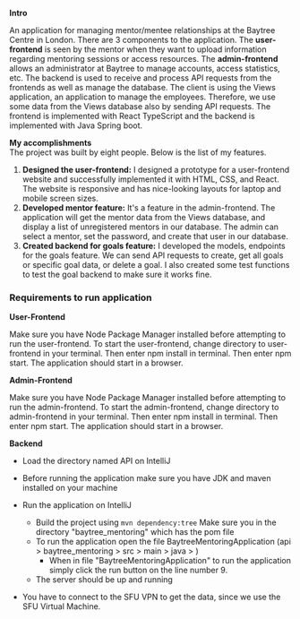 **Intro**
<p>
An application for managing mentor/mentee relationships at the Baytree
Centre in London. There are 3 components to the application. The
<b>user-frontend</b> is seen by the mentor when they want to upload information 
regarding mentoring sessions or access resources. 
The <b>admin-frontend</b> allows an administrator at Baytree to manage accounts, access statistics, etc. 
The backend is used to receive and process API requests 
from the frontends as well as manage the database. The client is using the Views application, 
an application to manage the employees. Therefore, we use some data from the Views database also by sending API requests.
The frontend is implemented with React TypeScript and the backend is implemented
with Java Spring boot.
</p>

**My accomplishments**<br>
The project was built by eight people. Below is the list of my features.
1. <b>Designed the user-frontend:</b> I designed a prototype for a user-frontend website and
   successfully implemented it with HTML, CSS, and React. The website is responsive
   and has nice-looking layouts for laptop and mobile screen sizes.
2. <b>Developed mentor feature:</b> It's a feature in the admin-frontend. The application will
   get the mentor data from the Views database, and display a list of unregistered mentors in our database.
   The admin can select a mentor, set the password, and create that user in our database.
3. <b>Created backend for goals feature:</b>
   I developed the models, endpoints for the goals feature. We can send API requests
   to create, get all goals or specific goal data, or delete a goal.
   I also created some test functions to test the goal backend to make sure
   it works fine.

### Requirements to run application
**User-Frontend**
<p>
Make sure you have Node Package Manager installed before attempting to run the user-frontend. To start the user-frontend, change directory to user-frontend in your terminal. Then enter npm install in terminal. Then enter npm start. The application should start in a browser.  
</p>

**Admin-Frontend**
<p>
Make sure you have Node Package Manager installed before attempting to run the admin-frontend. To start the admin-frontend, change directory to admin-frontend in your terminal. Then enter npm install in terminal. Then enter npm start. The application should start in a browser.
</p>


****Backend****

- Load the directory named API on IntelliJ
- Before running the application make sure you have JDK and maven installed on your machine
- Run the application on IntelliJ
    - Build the project using `mvn dependency:tree` Make sure you in the directory "baytree_mentoring" which has the pom file   
    - To run the application open the file BaytreeMentoringApplication (api > baytree_mentoring > src > main > java > )
        - When in file "BaytreeMentoringApplication" to run the application simply click the run button on the line number 9.    
    - The server should be up and running 

- You have to connect to the SFU VPN to get the data, since we use the SFU Virtual Machine.


